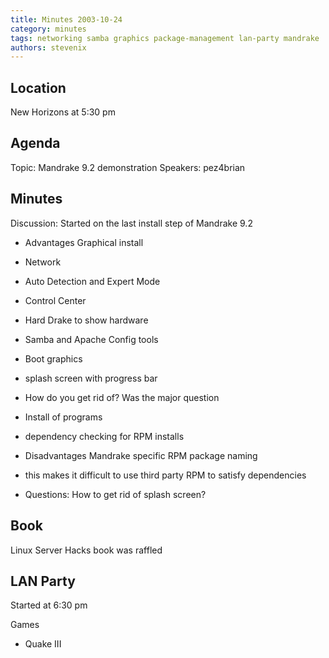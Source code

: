 ```yaml
---
title: Minutes 2003-10-24
category: minutes
tags: networking samba graphics package-management lan-party mandrake
authors: stevenix
---
```


Location
--------

New Horizons at 5:30 pm

Agenda
------

Topic: Mandrake 9.2 demonstration Speakers: pez4brian

Minutes
-------

Discussion: Started on the last install step of Mandrake 9.2

* Advantages Graphical install
* Network
* Auto Detection and Expert Mode
* Control Center
* Hard Drake to show hardware
* Samba and Apache Config tools
* Boot graphics
* splash screen with progress bar
* How do you get rid of? Was the major question
* Install of programs
* dependency checking for RPM installs

* Disadvantages Mandrake specific RPM package naming
* this makes it difficult to use third party RPM to satisfy dependencies
* Questions: How to get rid of splash screen?

Book
----

Linux Server Hacks book was raffled

LAN Party
---------

Started at 6:30 pm

Games

* Quake III

